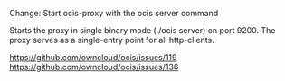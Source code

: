 Change: Start ocis-proxy with the ocis server command

Starts the proxy in single binary mode (./ocis server) on port 9200. The proxy serves as a single-entry point
for all http-clients.

<https://github.com/owncloud/ocis/issues/119>
<https://github.com/owncloud/ocis/issues/136>
